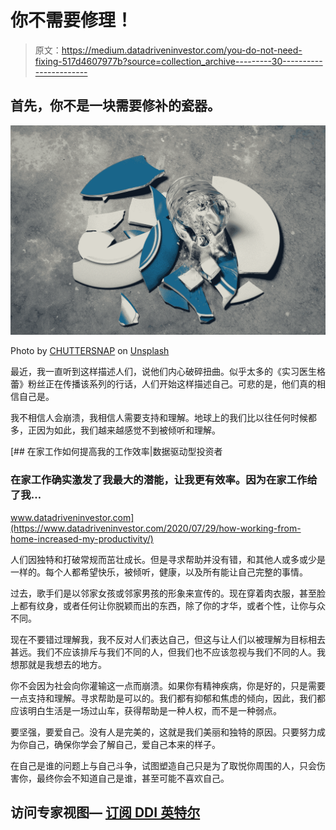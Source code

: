 # 你不需要修理！

> 原文：<https://medium.datadriveninvestor.com/you-do-not-need-fixing-517d4607977b?source=collection_archive---------30----------------------->

## 首先，你不是一块需要修补的瓷器。

![](img/2fd4ab8a55c32bab9597abe257983245.png)

Photo by [CHUTTERSNAP](https://unsplash.com/@chuttersnap?utm_source=medium&utm_medium=referral) on [Unsplash](https://unsplash.com?utm_source=medium&utm_medium=referral)

最近，我一直听到这样描述人们，说他们内心破碎扭曲。似乎太多的《实习医生格蕾》粉丝正在传播该系列的行话，人们开始这样描述自己。可悲的是，他们真的相信自己是。

我不相信人会崩溃，我相信人需要支持和理解。地球上的我们比以往任何时候都多，正因为如此，我们越来越感觉不到被倾听和理解。

[](https://www.datadriveninvestor.com/2020/07/29/how-working-from-home-increased-my-productivity/) [## 在家工作如何提高我的工作效率|数据驱动型投资者

### 在家工作确实激发了我最大的潜能，让我更有效率。因为在家工作给了我…

www.datadriveninvestor.com](https://www.datadriveninvestor.com/2020/07/29/how-working-from-home-increased-my-productivity/) 

人们因独特和打破常规而茁壮成长。但是寻求帮助并没有错，和其他人或多或少是一样的。每个人都希望快乐，被倾听，健康，以及所有能让自己完整的事情。

过去，歌手们是以邻家女孩或邻家男孩的形象来宣传的。现在穿着肉衣服，甚至脸上都有纹身，或者任何让你脱颖而出的东西，除了你的才华，或者个性，让你与众不同。

现在不要错过理解我，我不反对人们表达自己，但这与让人们以被理解为目标相去甚远。我们不应该排斥与我们不同的人，但我们也不应该忽视与我们不同的人。我想那就是我想去的地方。

你不会因为社会向你灌输这一点而崩溃。如果你有精神疾病，你是好的，只是需要一点支持和理解。寻求帮助是可以的。我们都有抑郁和焦虑的倾向，因此，我们都应该明白生活是一场过山车，获得帮助是一种人权，而不是一种弱点。

要坚强，要爱自己。没有人是完美的，这就是我们美丽和独特的原因。只要努力成为你自己，确保你学会了解自己，爱自己本来的样子。

在自己是谁的问题上与自己斗争，试图塑造自己只是为了取悦你周围的人，只会伤害你，最终你会不知道自己是谁，甚至可能不喜欢自己。

## 访问专家视图— [订阅 DDI 英特尔](https://datadriveninvestor.com/ddi-intel)